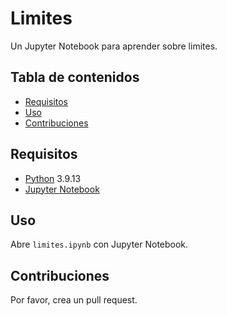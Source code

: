 # Limites

Un Jupyter Notebook para aprender sobre limites.

## Tabla de contenidos

- [Requisitos](#requisitos)
- [Uso](#uso)
- [Contribuciones](#contribuciones)

## Requisitos

- [Python][python] 3.9.13
- [Jupyter Notebook][jupyter]

## Uso

Abre `limites.ipynb` con Jupyter Notebook.

## Contribuciones

Por favor, crea un pull request.

[jupyter]: https://jupyter.org/
[python]: https://www.python.org/